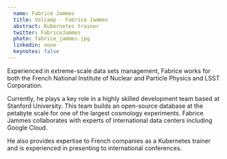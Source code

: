 ```yaml
---
  name: Fabrice Jammes
  title: Volcamp - Fabrice Jammes
  abstract: Kubernetes trainer
  twitter: FabriceJammes
  photo: fabrice_jammes.jpg
  linkedin: none
  keynotes: false
---
```

Experienced in extreme-scale data sets management, Fabrice works for both the French National Institute of Nuclear and Particle Physics and LSST Corporation. 

Currently, he plays a key role in a highly skilled development team based at Stanford University. This team builds an open-source database at the petabyte scale for one of the largest cosmology experiments. Fabrice Jammes collaborates with experts of international data centers including Google Cloud.

He also provides expertise to French companies as a Kubernetes trainer and is experienced in presenting to international conferences.